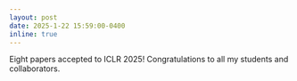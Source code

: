 ```yaml
---
layout: post
date: 2025-1-22 15:59:00-0400
inline: true
---
```


Eight papers accepted to ICLR 2025! Congratulations to all my students and collaborators. 